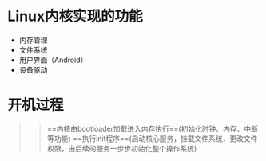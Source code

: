 # Linux内核实现的功能
- 内存管理
- 文件系统
- 用户界面（Android）
- 设备驱动
# 开机过程
>>==内核由bootloader加载进入内存执行==(初始化时钟、内存、中断等功能)
>>==执行init程序==(启动核心服务，挂载文件系统，更改文件权限，由后续的服务一步步初始化整个操作系统)